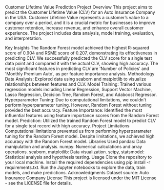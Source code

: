 Customer Lifetime Value Prediction Project
Overview
This project aims to predict the Customer Lifetime Value (CLV) for an Auto Insurance Company in the USA. Customer Lifetime Value represents a customer’s value to a company over a period, and it is a crucial metric for businesses to improve customer retention, increase revenue, and enhance overall customer experience. The project includes data analysis, model training, evaluation, and interpretation.

Key Insights
The Random Forest model achieved the highest R-squared score of 0.904 and RSME score of 0.207, demonstrating its effectiveness in predicting CLV.
We successfully predicted the CLV score for a single test data point and compared it with the actual CLV, showing high accuracy.
The most significant features in predicting CLV are 'Number of Policies' and 'Monthly Premium Auto', as per feature importance analysis.
Methodology
Data Analysis: Explored data using seaborn and matplotlib to visualize relationships between features and CLV.
Model Training: Trained various regression models including Linear Regression, Support Vector Machine, Lasso Regression, Decision Tree, Random Forest, and Adaboost Regressor.
Hyperparameter Tuning: Due to computational limitations, we couldn't perform hyperparameter tuning. However, Random Forest without tuning provided the best accuracy.
Feature Importance: Identified the most influential features using feature importance scores from the Random Forest model.
Prediction: Utilized the trained Random Forest model to predict CLV for a single test record with high accuracy.
Project Limitations
Computational limitations prevented us from performing hyperparameter tuning for the Random Forest model.
Despite limitations, we achieved high accuracy with the Random Forest model.
Libraries Used
pandas: Data manipulation and analysis.
numpy: Numerical calculations and array operations.
seaborn, matplotlib: Data visualization.
scipy, statsmodel: Statistical analysis and hypothesis testing.
Usage
Clone the repository to your local machine.
Install the required dependencies using pip install -r requirements.txt.
Run the Jupyter notebooks to explore the data, train models, and make predictions.
Acknowledgments
Dataset source: Auto Insurance Company
License
This project is licensed under the MIT License - see the LICENSE file for details.
